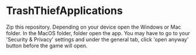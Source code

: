 # TrashThiefApplications

Zip this repository. Depending on your device open the Windows or Mac folder. In the MacOS folder, folder open the app. You may have to go to your 'Security & Privacy' settings and under the general tab, click 'open anyway' button before the game will open.

